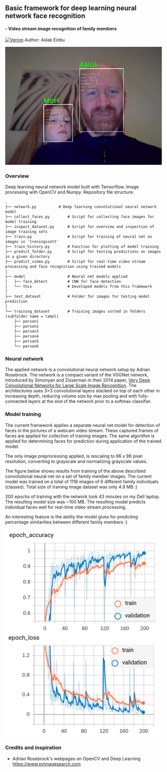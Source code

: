 
## Basic framework for deep learning neural network face recognition

#### - Video stream image recognition of family members
[![Verion](https://img.shields.io/badge/Version-v.1.10-silver)](https://legarage.wordpress.com/)
Author: Aslak Einbu

![alt text](./readme_images/screenshot.png "Screenshot")


### Overview

Deep learning neural network model built with Tensorflow. Image processing with OpenCV and Numpy.
Repository file structure:

```
.
├── network.py   	    # Deep learning convolutional neural network model
├── collect_faces.py        # Script for collecting face images for model training 
├── inspect_dataset.py      # Script for overview and inspection of image training sets 
├── train.py                # Script for training of neural net on images in 'treningssett'  
├── train_history.py        # Function for plotting of model training
├── predict_folder.py       # Script for testing predictions on images in a given directory
├── predict_video.py        # Script for real-time video stream processing and face recognition using trained models
│
├── model                   # Neural net models applied
│   ├── face_detect         # CNN for face detection
│   └── this                # Developed models from this framework
│ 
├── test_dataset            # Folder for images for testing model prediction
│ 
└── training_dataset        # Training images sorted in folders (subfolder name = label)        
    ├── person1
    ├── person2
    ├── person3
    ├── person4
    ├── person5
    └── person6
```

### Neural network
The applied network is a convolutional neural network setup by Adrian Rosebrock. The network is a
compact variant of the VGGNet network, introduced by Simonyan and Zisserman in their 2014 paper, 
[Very Deep Convolutional Networks for Large Scale Image Recognition](https://arxiv.org/abs/1409.1556).
The architectures uses 3×3 convolutional layers stacked on top of each other in increasing depth,
reducing volume size by max pooling and with fully-connected layers at the end of the network prior to 
a softmax classifier.

### Model training
The current framework applies a separate neural net model for detection of faces in the pictures of a webcam video stream. 
These captured frames of faces are applied for collection of training images. The same algorithm is applied for determining 
faces for prediction during application of the trained model.

The only image preprocessing applied, is rescaling to 96 x 96 pixel resolution, converting to grayscale 
and normalizing grayscale values.

The figure below shows results from training of the above described convolutional neural net on a set of family member images.
The current model was trained on a total of 1118 images of 6 different family individuals (classes). 
Total size of training image dataset was only 4.9 MB :)

200 epochs of training with the network took 43 minutes on my Dell laptop.
The resulting model size was ~100 MB. The resulting model predicts individual faces well for real-time video stream processing.

An interesting feature is the ability the model gives for predicting percentage similarities between different family members :)


![alt text](./readme_images/tensorboard_scalars.png "Neural net training")


### Credits and inspiration
- Adrian Rosebrock's webpages on OpenCV and Deep Learning https://www.pyimagesearch.com



